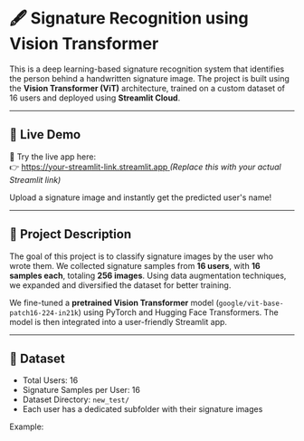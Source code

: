 # 🖋️ Signature Recognition using Vision Transformer

This is a deep learning-based signature recognition system that identifies the person behind a handwritten signature image. The project is built using the **Vision Transformer (ViT)** architecture, trained on a custom dataset of 16 users and deployed using **Streamlit Cloud**.

---

## 🚀 Live Demo

🎯 Try the live app here:  
👉 [https://your-streamlit-link.streamlit.app  ](https://signature-classification-hbkjpqtefgn9tqkwgspqhf.streamlit.app/)
*(Replace this with your actual Streamlit link)*

Upload a signature image and instantly get the predicted user's name!

---

## 📖 Project Description

The goal of this project is to classify signature images by the user who wrote them. We collected signature samples from **16 users**, with **16 samples each**, totaling **256 images**. Using data augmentation techniques, we expanded and diversified the dataset for better training.

We fine-tuned a **pretrained Vision Transformer** model (`google/vit-base-patch16-224-in21k`) using PyTorch and Hugging Face Transformers. The model is then integrated into a user-friendly Streamlit app.

---

## 📁 Dataset

- Total Users: 16
- Signature Samples per User: 16
- Dataset Directory: `new_test/`
- Each user has a dedicated subfolder with their signature images

Example:

